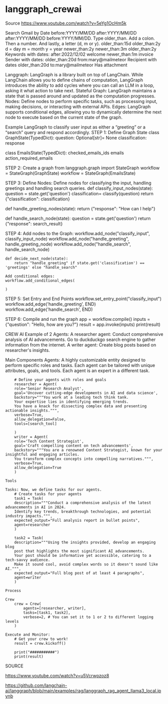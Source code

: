 # langgraph_crewai

Source https://www.youtube.com/watch?v=5eYg1OcHm5k

Search Gmail by Date
before:YYYY/MM/DD 
after:YYYY/MM/DD
after:YYYY/MM/DD before:YYYY/MM/DD.
Type older_than. Add a colon. Then a number. And lastly, a letter (d, m or y).
older_than:15d
older_than:2y
d = day
m = month
y = year
newer_than:2y
newer_than:3m
older_than:2y
Keywords with dates:
    after:2022/12/02 welcome
    newer_than:1m invoice
Sender with dates:
    older_than:20d from:mary@mailmeteor
Recipient with dates
    older_than:20d to:mary@mailmeteor
    Has attachment 

Langgraph:
    LangGraph is a library built on top of LangChain.
    While LangChain allows you to define chains of computation, 
    LangGraph introduces the ability to add cycles where you can call an LLM in a loop, asking it what action to take next.
    Stateful Graph: 
        LangGraph maintains a state that is passed around and updated as the computation progresses.
    Nodes:
        Define nodes to perform specific tasks, such as processing input, making decisions, or interacting with external APIs.
    Edges:
        LangGraph supports conditional edges, allowing you to dynamically determine the next node to execute based on the current state of the graph.

Example LangGraph to classify user input as either a “greeting” or a “search” query and respond accordingly.
STEP 1: Define Graph State
class GraphState(TypedDict):
    question: Optional[str]= None
    classification: 
    response

class EmailsState(TypedDict):
    checked_emails_ids
    emails
    action_required_emails

STEP 2: Create a graph
from langgraph.graph import StateGraph
    workflow = StateGraph(GraphState)
    workflow = StateGraph(EmailsState)

STEP 3: Define Nodes:
Define nodes for classifying the input, handling greetings and handling search queries.
def classify_input_nodes(state):
    question = state.get('question')
    classification= classify(question)
    return {"classification": classification}

def handle_greeting_nodes(state):
    return {"response": "How can I help"}

def handle_search_node(state):
    question = state.get('question')
    return {"response": search_result}

STEP 4: Add nodes to the Graph:
    workflow.add_node("classify_input", classify_input_node)
    workflow.add_node("handle_greeting", handle_greeting_node)
    workflow.add_node("handle_search", handle_search_node)

    def decide_next_node(state):
        return "handle_greeting" if state.get('classification') == 'greetings' else "handle_search"

    Add conditional edges:
    workflow.add_conditional_edges(

    )
    

STEP 5: 
    Set Entry and End Points
    workflow.set_entry_point("classify_input")
    workflow.add_edge('handle_greeting', END)
    workflow.add_edge('handle_search', END)

STEP 6:
    Compile and run the graph
    app = workflow.compile()
    inputs = {"question": "Hello, how are you?"}
    result = app.invoke(inputs)
    print(result)




CREW AI
    Example of 2 Agents:
        A researcher agent:
            Conduct comprehensive analysis of AI advancements.
            Go to duckduckgo search engine to gather information from the internet.
        A writer agent:
            Create blog posts based on researcher's insights.

Main Components
    Agents:
        A highly customizable entity designed to perform specific roles and tasks.  Each agent can be tailored with unique attributes, goals, and tools. Each agent is an expert in a different task.

        # Define your agents with roles and goals
        researcher = Agent(
        role='Senior Research Analyst',
        goal='Uncover cutting-edge developments in AI and data science',
        backstory="""You work at a leading tech think tank.
        Your expertise lies in identifying emerging trends.
        You have a knack for dissecting complex data and presenting actionable insights.""",
        verbose=True,
        allow_delegation=False,
        tools=[search_tool]

        )
        writer = Agent(
        role='Tech Content Strategist',
        goal='Craft compelling content on tech advancements',
        backstory="""You are a renowned Content Strategist, known for your insightful and engaging articles.
        You transform complex concepts into compelling narratives.""",
        verbose=True,
        allow_delegation=True
        )

    Tools

    Tasks: Now, we define tasks for our agents.
        # Create tasks for your agents
        task1 = Task(
        description="""Conduct a comprehensive analysis of the latest advancements in AI in 2024.
        Identify key trends, breakthrough technologies, and potential industry impacts.""",
        expected_output="Full analysis report in bullet points",
        agent=researcher
        )

        task2 = Task(
        description="""Using the insights provided, develop an engaging blog
        post that highlights the most significant AI advancements.
        Your post should be informative yet accessible, catering to a tech-savvy audience.
        Make it sound cool, avoid complex words so it doesn't sound like AI.""",
        expected_output="Full blog post of at least 4 paragraphs",
        agent=writer
        )        

    Process

    Crew
        crew = Crew(
            agents=[researcher, writer],
            tasks=[task1, task2],
            verbose=2, # You can set it to 1 or 2 to different logging levels
        )      

    Execute and Monitor:
        # Get your crew to work!
        result = crew.kickoff()

        print("###########")
        print(result)     


SOURCE 

https://www.youtube.com/watch?v=u5Vcrwpzoz8


https://github.com/langchain-ai/langgraph/blob/main/examples/rag/langgraph_rag_agent_llama3_local.ipynb